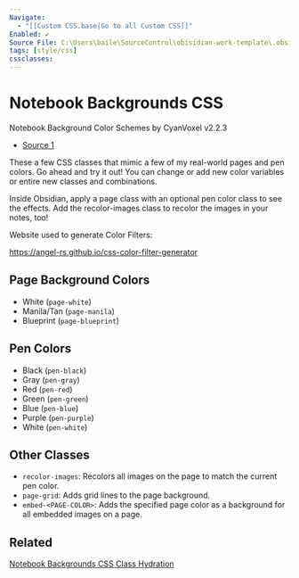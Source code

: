 ```yaml
---
Navigate:
  - "[[Custom CSS.base|Go to all Custom CSS]]"
Enabled: ✔️
Source File: C:\Users\baile\SourceControl\obisidian-work-template\.obsidian\snippets\notebook-backgrounds.css
tags: [style/css]
cssclasses:
---
```

# Notebook Backgrounds CSS

Notebook Background Color Schemes by CyanVoxel v2.2.3

- [Source 1](C:\Users\baile\SourceControl\obisidian-work-template\.obsidian\snippets\notebook-backgrounds.css)

These a few CSS classes that mimic a few of my real-world pages and pen colors. Go ahead and try it out! You can change or add new color variables or entire new classes and combinations. 

Inside Obsidian, apply a page class with an optional pen color class to see the effects. Add the recolor-images class to recolor the images in your notes, too!

Website used to generate Color Filters:

https://angel-rs.github.io/css-color-filter-generator

## Page Background Colors

- White (`page-white`)
- Manila/Tan (`page-manila`)
- Blueprint (`page-blueprint`)

## Pen Colors

- Black (`pen-black`)
- Gray (`pen-gray`)
- Red (`pen-red`)
- Green (`pen-green`)
- Blue (`pen-blue`)
- Purple (`pen-purple`)
- White (`pen-white`)

## Other Classes

- `recolor-images`: Recolors all images on the page to match the current pen color.
- `page-grid`: Adds grid lines to the page background.
- `embed-<PAGE-COLOR>`: Adds the specified page color as a background for all embedded images on a page.

## Related

[Notebook Backgrounds CSS Class Hydration](Notebook%20Backgrounds%20CSS%20Class%20Hydration.md)
